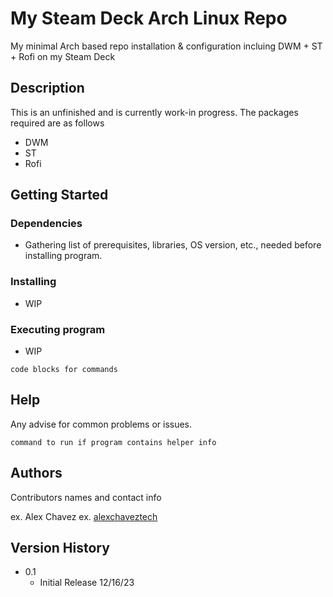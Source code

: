 # My Steam Deck Arch Linux Repo

My minimal Arch based repo installation & configuration incluing DWM + ST + Rofi on my Steam Deck

## Description

This is an unfinished and is currently work-in progress. The packages required are as follows
* DWM
* ST
* Rofi

## Getting Started

### Dependencies

* Gathering list of prerequisites, libraries, OS version, etc., needed before installing program.


### Installing

* WIP


### Executing program

* WIP

```
code blocks for commands
```

## Help

Any advise for common problems or issues.
```
command to run if program contains helper info
```

## Authors

Contributors names and contact info

ex. Alex Chavez
ex. [alexchaveztech](https://www.instagram.com/alexchaveztech/)

## Version History

* 0.1
    * Initial Release 12/16/23
